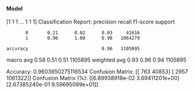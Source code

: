 #### Model
[1 1 1 ... 1 1 1]
Classification Report:
              precision    recall  f1-score   support

           0       0.21      0.02      0.03     41616
           1       0.96      1.00      0.98   1064279

    accuracy                           0.96   1105895
   macro avg       0.58      0.51      0.51   1105895
weighted avg       0.93      0.96      0.94   1105895

Accuracy: 0.9603850275116534
Confusion Matrix:
[[    763   40853]
 [   2957 1061322]]
Confusion Matrix (%):
[[6.89938918e-02 3.69411201e+00]
 [2.67385240e-01 9.59695089e+01]]

